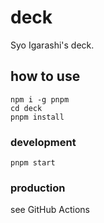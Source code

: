 # deck

Syo Igarashi's deck.

## how to use

```
npm i -g pnpm
cd deck
pnpm install
```

### development

```
pnpm start
```

### production

see GitHub Actions
